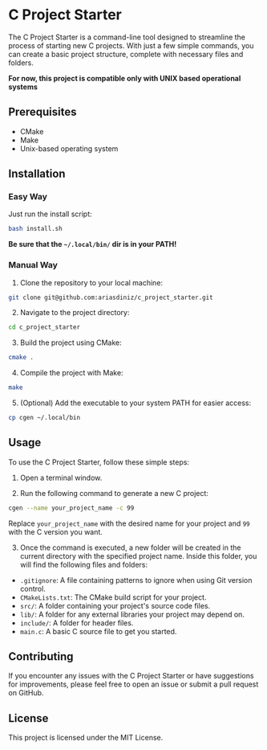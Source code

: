 # C Project Starter

The C Project Starter is a command-line tool designed to streamline the process of starting new C projects. With just a few simple commands, you can create a basic project structure, complete with necessary files and folders.

**For now, this project is compatible only with UNIX based operational systems**

## Prerequisites

- CMake
- Make
- Unix-based operating system

## Installation

### Easy Way

Just run the install script:

```bash
bash install.sh
```

**Be sure that the `~/.local/bin/` dir is in your PATH!**

### Manual Way

1. Clone the repository to your local machine:

```bash
git clone git@github.com:ariasdiniz/c_project_starter.git
```

2. Navigate to the project directory:

```bash
cd c_project_starter
```

3. Build the project using CMake:

```bash
cmake .
```

4. Compile the project with Make:

```bash
make
```

5. (Optional) Add the executable to your system PATH for easier access:

```bash
cp cgen ~/.local/bin
```

## Usage

To use the C Project Starter, follow these simple steps:

1. Open a terminal window.

2. Run the following command to generate a new C project:

```bash
cgen --name your_project_name -c 99
```

Replace `your_project_name` with the desired name for your project and `99` with the C version you want.

3. Once the command is executed, a new folder will be created in the current directory with the specified project name. Inside this folder, you will find the following files and folders:

- `.gitignore`: A file containing patterns to ignore when using Git version control.
- `CMakeLists.txt`: The CMake build script for your project.
- `src/`: A folder containing your project's source code files.
- `lib/`: A folder for any external libraries your project may depend on.
- `include/`: A folder for header files.
- `main.c`: A basic C source file to get you started.

## Contributing

If you encounter any issues with the C Project Starter or have suggestions for improvements, please feel free to open an issue or submit a pull request on GitHub.

## License

This project is licensed under the MIT License.